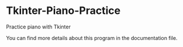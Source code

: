 # Tkinter-Piano-Practice
Practice piano with Tkinter


You can find more details about this program in the documentation file.
